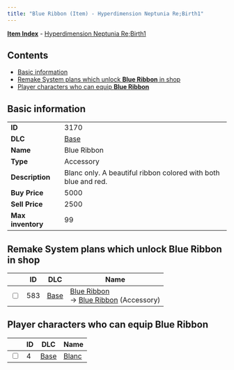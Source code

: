 ```yaml
---
title: "Blue Ribbon (Item) - Hyperdimension Neptunia Re;Birth1"
---
```


[**Item Index**](/neptunia/rb1/item/index.html) - [Hyperdimension Neptunia Re;Birth1](/neptunia/rb1)

## Contents

- [Basic information](#basic-information)
- [Remake System plans which unlock **Blue Ribbon** in shop](#remake-system-plans-which-unlock-blue-ribbon-in-shop)
- [Player characters who can equip **Blue Ribbon**](#player-characters-who-can-equip-blue-ribbon)

## Basic information

|   |   |
| -- | -- |
| **ID** | 3170 |
| **DLC** | [Base](/neptunia/rb1/dlc/1-base.html) |
| **Name** | Blue Ribbon |
| **Type** | Accessory |
| **Description** | Blanc only. A beautiful ribbon colored with both blue and red. |
| **Buy Price** | 5000 |
| **Sell Price** | 2500 |
| **Max inventory** | 99 |

## Remake System plans which unlock **Blue Ribbon** in shop

|    | ID | DLC | Name |
| -- | -- | --- | ---- |
| <input type="checkbox" id="rb1-remake-1-583" class="trackbox" /> | 583 | [Base](/neptunia/rb1/dlc/1-base.html) | [Blue Ribbon](/neptunia/rb1/remake/1-583-blue-ribbon.html)<br />→ [Blue Ribbon](/neptunia/rb1/item/1-3170-blue-ribbon.html) (Accessory) |

## Player characters who can equip **Blue Ribbon**

|    | ID | DLC | Name |
| -- | -- | --- | ---- |
| <input type="checkbox" id="rb1-player-1-4" class="trackbox" /> | 4 | [Base](/neptunia/rb1/dlc/1-base.html) | [Blanc](/neptunia/rb1/player/1-4-blanc.html) |